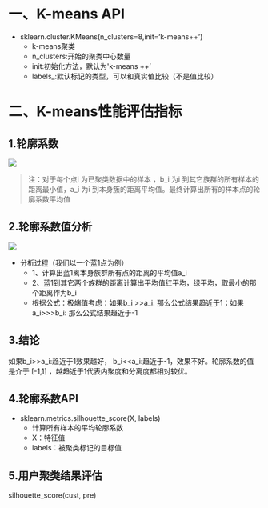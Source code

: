 # 一、K-means API
* sklearn.cluster.KMeans(n_clusters=8,init=‘k-means++’)
    * k-means聚类
    * n_clusters:开始的聚类中心数量
    * init:初始化方法，默认为'k-means ++’
    * labels_:默认标记的类型，可以和真实值比较（不是值比较）

# 二、K-means性能评估指标
## 1.轮廓系数
![](https://dakastatic.oss-cn-beijing.aliyuncs.com/hanqun/%E6%88%AA%E5%B1%8F2021-02-02%20%E4%B8%8B%E5%8D%883.36.37.png)

> 注：对于每个点i 为已聚类数据中的样本 ，b_i 为i 到其它族群的所有样本的距离最小值，a_i 为i 到本身簇的距离平均值。最终计算出所有的样本点的轮廓系数平均值

## 2.轮廓系数值分析
![](https://dakastatic.oss-cn-beijing.aliyuncs.com/hanqun/%E6%88%AA%E5%B1%8F2021-02-02%20%E4%B8%8B%E5%8D%883.37.44.png)

* 分析过程（我们以一个蓝1点为例）
    * 1、计算出蓝1离本身族群所有点的距离的平均值a_i
    * 2、蓝1到其它两个族群的距离计算出平均值红平均，绿平均，取最小的那个距离作为b_i
    * 根据公式：极端值考虑：如果b_i >>a_i: 那么公式结果趋近于1；如果a_i>>>b_i: 那么公式结果趋近于-1

## 3.结论

如果b_i>>a_i:趋近于1效果越好， b_i<<a_i:趋近于-1，效果不好。轮廓系数的值是介于 [-1,1] ，越趋近于1代表内聚度和分离度都相对较优。

## 4.轮廓系数API

* sklearn.metrics.silhouette_score(X, labels)
    * 计算所有样本的平均轮廓系数
    * X：特征值
    * labels：被聚类标记的目标值

## 5.用户聚类结果评估

silhouette_score(cust, pre)